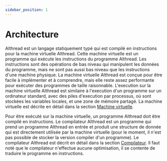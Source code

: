 ```yaml
---
sidebar_position: 1
---
```


# Architecture

Althread est un langage statiquement typé qui est compilé en instructions pour la machine virtuelle Althread. Cette machine virtuelle est un programme qui exécute les instructions du programme Althread. Les instructions sont des opérations de bas niveau qui manipulent les données du programme, mais ne sont pas aussi bas niveau que les instructions d'une machine physique. La machine virtuelle Althread est conçue pour être facile à implémenter et à comprendre, mais elle reste assez performante pour exécuter des programmes de taille raisonnable.
L'execution sur la machine virtuelle Althread est similaire à l'execution d'un programme sur un ordinateur standard, avec des piles d'execution par processus, où sont stockées les variables locales, et une zone de mémoire partagé. La machine virtuelle est décrite en détail dans la section [Machine virtuelle](/docs/guide/internal/vm.md).

Pour être exécuté sur la machine virtuelle, un programme Althread doit être compilé en instructions. Le compilateur Althread est un programme qui prend un programme Althread en entrée et produit une structure de donnée qui est directement utilisée par la machine virtuelle (pour le moment, il n'est pas possible de stocker la version compiler d'un programme).
Le compilateur Althread est décrit en détail dans la section [Compilateur](/docs/guide/internal/compiler.md). Il faut noté que le compilateur n'effectue aucune optimisation, il se contente de traduire le programme en instructions.